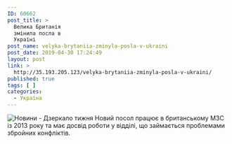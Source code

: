 ```yaml
---
ID: 60662
post_title: >
  Велика Британія
  змінила посла в
  Україні
post_name: velyka-brytaniia-zminyla-posla-v-ukraini
post_date: 2019-04-30 17:24:49
layout: post
link: >
  http://35.193.205.123/velyka-brytaniia-zminyla-posla-v-ukraini/
published: true
tags: [ ]
categories:
  - Україна
---
```

 <img src="https://image.zn.ua/media/images/645x426/Apr2019/229284.jpg" alt="Новини - Дзеркало тижня"/> Новий посол працює в британському МЗС із 2013 року та має досвід роботи у відділі, що займається проблемами збройних конфліктів. 